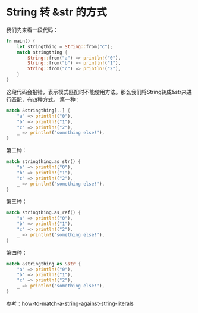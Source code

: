 
# String 转 &str 的方式
我们先来看一段代码：
```rust
fn main() {
    let stringthing = String::from("c");
    match stringthing {
        String::from("a") => println!("0"),
        String::from("b") => println!("1"),
        String::from("c") => println!("2"),
    }
}
```
这段代码会报错，表示模式匹配时不能使用方法。那么我们将String转成&str来进行匹配，有四种方式。
第一种：
```rust
match &stringthing[..] {
    "a" => println!("0"),
    "b" => println!("1"),
    "c" => println!("2"),
    _ => println!("something else!"),
}
```
第二种：
```rust
match stringthing.as_str() {
    "a" => println!("0"),
    "b" => println!("1"),
    "c" => println!("2"),
    _ => println!("something else!"),
}
```
第三种：
```rust
match stringthing.as_ref() {
    "a" => println!("0"),
    "b" => println!("1"),
    "c" => println!("2"),
    _ => println!("something else!"),
}
```
第四种：
```rust
match &stringthing as &str {
    "a" => println!("0"),
    "b" => println!("1"),
    "c" => println!("2"),
    _ => println!("something else!"),
}
```

参考：[how-to-match-a-string-against-string-literals](https://stackoverflow.com/questions/25383488/how-to-match-a-string-against-string-literals)